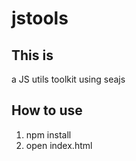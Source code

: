 # jstools

This is 
-------
a JS utils toolkit using seajs


How to use
-------
1. npm install
2. open index.html